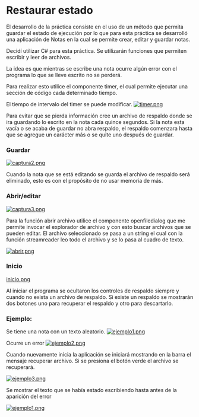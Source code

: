 # Restaurar estado
El desarrollo de la práctica consiste en el uso de un método que permita guardar el estado de ejecución por lo que para esta práctica se desarrolló una aplicación de Notas en la cual se permite crear, editar y guardar notas.

Decidí utilizar C# para esta práctica. Se utilizarán funciones que permiten escribir y leer de archivos.

La idea es que mientras se escribe una nota ocurre algún error con el programa lo que se lleve escrito no se perderá.

Para realizar esto utilice el componente timer, el cual permite ejecutar una sección de código cada determinado tiempo. 

El tiempo de intervalo del timer se puede modificar.
[![timer.png](https://i.postimg.cc/8c6hsJBv/timer.png)](https://postimg.cc/BPJ8VvzZ)


Para evitar que se pierda información cree un archivo de respaldo donde se ira guardando lo escrito en la nota cada quince segundos.
Si la nota esta vacía o se acaba de guardar no abra respaldo, el respaldo comenzara hasta que se agregue un carácter más o se quite uno después de guardar. 


### Guardar
[![captura2.png](https://i.postimg.cc/nLNrrddd/captura2.png)](https://postimg.cc/yJXsrTC9)

Cuando la nota que se está editando se guarda el archivo de respaldo será eliminado, esto es con el propósito de no usar memoria de más.

### Abrir/editar

[![captura3.png](https://i.postimg.cc/zv8JH4Tk/captura3.png)](https://postimg.cc/YGDcJnn4)

Para la función abrir archivo utilice el componente openfiledialog que me permite invocar el explorador de archivo y con esto buscar archivos que se pueden editar. El archivo seleccionado se pasa a un string el cual con la función streamreader leo todo el archivo y se lo pasa al cuadro de texto.

[![abrir.png](https://i.postimg.cc/0j2Tsvph/abrir.png)](https://postimg.cc/0MFWYLXC)

### Inicio

[inicio.png](https://postimg.cc/JGcx0D8x)

Al iniciar el programa se ocultaron los controles de respaldo siempre y cuando no exista un archivo de respaldo. Si existe un respaldo se mostrarán dos botones uno para recuperar el respaldo y otro para descartarlo.

### Ejemplo: 
Se tiene una nota con un texto aleatorio.
[![ejemplo1.png](https://i.postimg.cc/85C4kz0d/ejemplo1.png)](https://postimg.cc/HJfXBdHj)

Ocurre un error
[![ejemplo2.png](https://i.postimg.cc/fTdGQ8Xz/ejemplo2.png)](https://postimg.cc/KRZqnrJw)

Cuando nuevamente inicia la aplicación se iniciará mostrando en la barra el mensaje recuperar archivo. Si se presiona el botón verde el archivo se recuperará.

[![ejemplo3.png](https://i.postimg.cc/4y9SZ3YL/ejemplo3.png)](https://postimg.cc/y37PysXc)

Se mostrar el texto que se había estado escribiendo hasta antes de la aparición del error

[![ejemplo1.png](https://i.postimg.cc/85C4kz0d/ejemplo1.png)](https://postimg.cc/HJfXBdHj)
